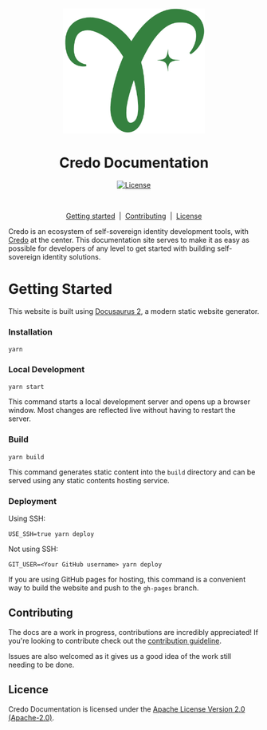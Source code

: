 <p align="center">
  <br />
  <img
    alt="Hyperledger Aries logo"
    src="https://raw.githubusercontent.com/hyperledger/aries-framework-javascript/aa31131825e3331dc93694bc58414d955dcb1129/images/aries-logo.png"
    height="250px"
  />
</p>
<h1 align="center"><b>Credo Documentation</b></h1>
<p align="center">
  <a
    href="https://raw.githubusercontent.com/hyperledger/aries-framework-javascript/main/LICENSE"
    ><img
      alt="License"
      src="https://img.shields.io/badge/License-Apache%202.0-blue.svg"
  /></a>
</p>
<br />
<p align="center">
  <a href="#getting-started">Getting started</a> &nbsp;|&nbsp;
  <a href="#contributing">Contributing</a> &nbsp;|&nbsp;
  <a href="#license">License</a>
</p>

Credo is an ecosystem of self-sovereign identity development tools, with [Credo](https://github.com/openwallet-foundation/credo-ts) at the center. This documentation site serves to make it as easy as possible for developers of any level to get started with building self-sovereign identity solutions.

# Getting Started

This website is built using [Docusaurus 2](https://docusaurus.io/), a modern static website generator.

### Installation

```
yarn
```

### Local Development

```
yarn start
```

This command starts a local development server and opens up a browser window. Most changes are reflected live without having to restart the server.

### Build

```
yarn build
```

This command generates static content into the `build` directory and can be served using any static contents hosting service.

### Deployment

Using SSH:

```
USE_SSH=true yarn deploy
```

Not using SSH:

```
GIT_USER=<Your GitHub username> yarn deploy
```

If you are using GitHub pages for hosting, this command is a convenient way to build the website and push to the `gh-pages` branch.

## Contributing

The docs are a work in progress, contributions are incredibly appreciated! If you're looking to contribute check out the [contribution guideline](https://github.com/openwallet-foundation/credo-ts-docs/blob/main/CONTRIBUTING.md).

Issues are also welcomed as it gives us a good idea of the work still needing to be done.

## Licence

Credo Documentation is licensed under the [Apache License Version 2.0 (Apache-2.0)](/LICENSE).
